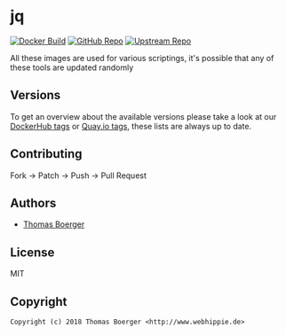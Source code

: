 # jq

[![Docker Build](https://github.com/toolhippie/jq/workflows/docker/badge.svg)](https://github.com/toolhippie/jq/actions?query=workflow%3Adocker) [![GitHub Repo](https://img.shields.io/badge/github-repo-yellowgreen)](https://github.com/toolhippie/jq) [![Upstream Repo](https://img.shields.io/badge/upstream-repo-yellow)](https://github.com/stedolan/jq)

All these images are used for various scriptings, it's possible that any of
these tools are updated randomly

## Versions

To get an overview about the available versions please take a look at our
[DockerHub tags][dockerhub] or [Quay.io tags][quayio], these lists are always up
to date.

## Contributing

Fork -> Patch -> Push -> Pull Request

## Authors

*  [Thomas Boerger](https://github.com/tboerger)

## License

MIT

## Copyright

```console
Copyright (c) 2018 Thomas Boerger <http://www.webhippie.de>
```

[dockerhub]: https://hub.docker.com/r/toolhippie/jq/tags/
[quayio]: https://quay.io/repository/toolhippie/jq?tab=tags
